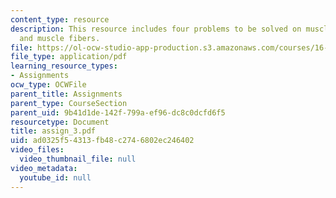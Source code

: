 ```yaml
---
content_type: resource
description: This resource includes four problems to be solved on muscle coactivation,
  and muscle fibers.
file: https://ol-ocw-studio-app-production.s3.amazonaws.com/courses/16-423j-aerospace-biomedical-and-life-support-engineering-spring-2006/ad0325f54313fb48c2746802ec246402_assign_3.pdf
file_type: application/pdf
learning_resource_types:
- Assignments
ocw_type: OCWFile
parent_title: Assignments
parent_type: CourseSection
parent_uid: 9b41d1de-142f-799a-ef96-dc8c0dcfd6f5
resourcetype: Document
title: assign_3.pdf
uid: ad0325f5-4313-fb48-c274-6802ec246402
video_files:
  video_thumbnail_file: null
video_metadata:
  youtube_id: null
---
```

